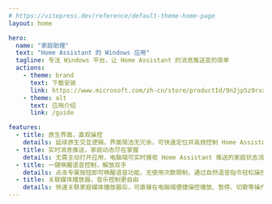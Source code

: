 ```yaml
---
# https://vitepress.dev/reference/default-theme-home-page
layout: home

hero:
  name: "家庭助理"
  text: "Home Assistant 的 Windows 应用"
  tagline: 专注 Windows 平台，让 Home Assistant 的消息推送变的简单
  actions:
    - theme: brand
      text: 下载安装
      link: https://www.microsoft.com/zh-cn/store/productId/9n2jp5z9rxx2
    - theme: alt
      text: 应用介绍
      link: /guide

features:
  - title: 原生界面，直观操控​
    details: 延续原生交互逻辑，界面简洁无冗余，可快速定位并高效控制 Home Assistant 常用设备，操作便捷不费力​
  - title: 实时消息推送，家庭动态尽在掌握​
    details: 无需主动打开应用，电脑端可实时接收 Home Assistant 推送的家庭状态消息，突发情况、设备异动及时知晓，时刻守护家庭安全​
  - title: 一键唤醒语音控制，解放双手​
    details: 点击专属按钮即可唤醒语音功能，无使用次数限制，通过自然语音指令轻松操控各类智能家居设备，体验更智能的生活方式​
  - title: 关联媒体播放器，音乐控制更自由​
    details: 快速关联家庭媒体播放器后，可直接在电脑端便捷操控播放、暂停、切歌等操作，无需切换设备，享受连贯的音乐体验
---
```


